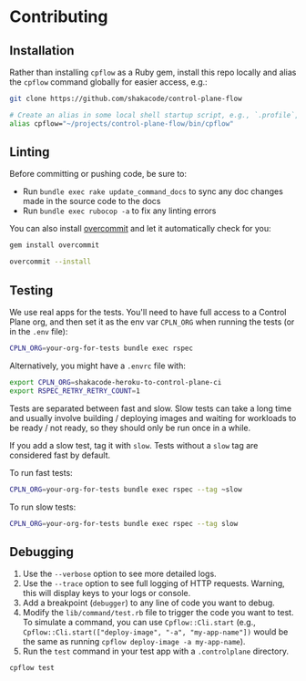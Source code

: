 # Contributing

## Installation

Rather than installing `cpflow` as a Ruby gem, install this repo locally and alias the `cpflow` command globally for easier
access, e.g.:

```sh
git clone https://github.com/shakacode/control-plane-flow

# Create an alias in some local shell startup script, e.g., `.profile`, `.bashrc`, etc.
alias cpflow="~/projects/control-plane-flow/bin/cpflow"
```

## Linting

Before committing or pushing code, be sure to:

- Run `bundle exec rake update_command_docs` to sync any doc changes made in the source code to the docs
- Run `bundle exec rubocop -a` to fix any linting errors

You can also install [overcommit](https://github.com/sds/overcommit) and let it automatically check for you:

```sh
gem install overcommit

overcommit --install
```

## Testing

We use real apps for the tests. You'll need to have full access to a Control Plane org, and then set it as the env var `CPLN_ORG` when running the tests (or in the `.env` file):

```sh
CPLN_ORG=your-org-for-tests bundle exec rspec
```

Alternatively, you might have a `.envrc` file with:

```sh
export CPLN_ORG=shakacode-heroku-to-control-plane-ci
export RSPEC_RETRY_RETRY_COUNT=1
```

Tests are separated between fast and slow. Slow tests can take a long time and usually involve building / deploying images and waiting for workloads to be ready / not ready, so they should only be run once in a while.

If you add a slow test, tag it with `slow`. Tests without a `slow` tag are considered fast by default.

To run fast tests:

```sh
CPLN_ORG=your-org-for-tests bundle exec rspec --tag ~slow
```

To run slow tests:

```sh
CPLN_ORG=your-org-for-tests bundle exec rspec --tag slow
```

## Debugging

1. Use the `--verbose` option to see more detailed logs.
2. Use the `--trace` option to see full logging of HTTP requests. Warning, this will display keys to your logs or console.
1. Add a breakpoint (`debugger`) to any line of code you want to debug.
2. Modify the `lib/command/test.rb` file to trigger the code you want to test. To simulate a command, you can use
   `Cpflow::Cli.start` (e.g., `Cpflow::Cli.start(["deploy-image", "-a", "my-app-name"])` would be the same as running
   `cpflow deploy-image -a my-app-name`).
3. Run the `test` command in your test app with a `.controlplane` directory.

```sh
cpflow test
```
